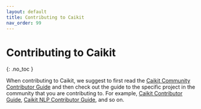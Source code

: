 ```yaml
---
layout: default
title: Contributing to Caikit
nav_order: 99
---
```


# Contributing to Caikit
{: .no_toc }

When contributing to Caikit, we suggest to first read the [Caikit Community Contributor Guide](https://github.com/caikit/community/blob/main/CONTRIBUTING.md) and then check out the guide to the specific project in the community that you are contributing to. For example, [Caikit Contributor Guide](https://github.com/caikit/caikit/blob/main/CONTRIBUTING.md), [Caikit NLP Contributor Guide](https://github.com/caikit/caikit-nlp/blob/main/CONTRIBUTING.md), and so on.
